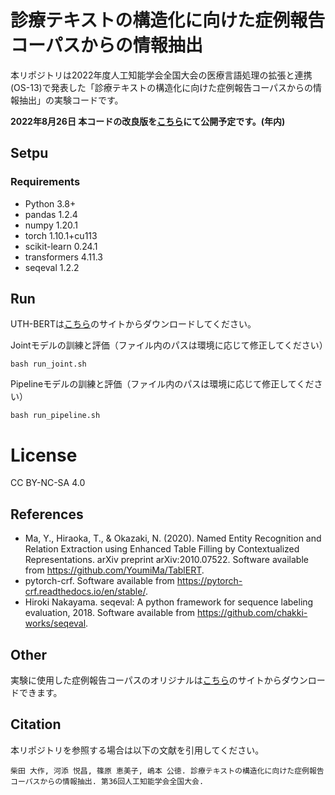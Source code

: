 # 診療テキストの構造化に向けた症例報告コーパスからの情報抽出

本リポジトリは2022年度人工知能学会全国大会の医療言語処理の拡張と連携 (OS-13)で発表した「診療テキストの構造化に向けた症例報告コーパスからの情報抽出」の実験コードです。

**2022年8月26日 本コードの改良版を[こちら](https://github.com/aih-uth/UTH36_MEDINFO2023)にて公開予定です。(年内)**

## Setpu
### Requirements

- Python 3.8+
- pandas 1.2.4
- numpy 1.20.1
- torch 1.10.1+cu113
- scikit-learn 0.24.1
- transformers 4.11.3
- seqeval 1.2.2

## Run

UTH-BERTは[こちら](https://ai-health.m.u-tokyo.ac.jp/home/research/uth-bert)のサイトからダウンロードしてください。

Jointモデルの訓練と評価（ファイル内のパスは環境に応じて修正してください）
```
bash run_joint.sh
```

Pipelineモデルの訓練と評価（ファイル内のパスは環境に応じて修正してください）
```
bash run_pipeline.sh
```

# License
CC BY-NC-SA 4.0

## References

- Ma, Y., Hiraoka, T., & Okazaki, N. (2020). Named Entity Recognition and Relation Extraction using Enhanced Table Filling by Contextualized Representations. arXiv preprint arXiv:2010.07522. Software available from https://github.com/YoumiMa/TablERT.
- pytorch-crf. Software available from https://pytorch-crf.readthedocs.io/en/stable/.
- Hiroki Nakayama. seqeval: A python framework for sequence labeling evaluation, 2018. Software available from https://github.com/chakki-works/seqeval.

## Other
実験に使用した症例報告コーパスのオリジナルは[こちら](https://ai-health.m.u-tokyo.ac.jp/home/research/corpus)のサイトからダウンロードできます。

## Citation

本リポジトリを参照する場合は以下の文献を引用してください。

```
柴田 大作, 河添 悦昌, 篠原 恵美子, 嶋本 公徳. 診療テキストの構造化に向けた症例報告コーパスからの情報抽出. 第36回人工知能学会全国大会.
```
